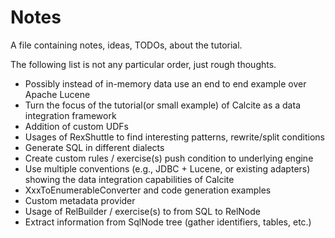 <!--
{% comment %}
Licensed to the Apache Software Foundation (ASF) under one or more
contributor license agreements.  See the NOTICE file distributed with
this work for additional information regarding copyright ownership.
The ASF licenses this file to you under the Apache License, Version 2.0
(the "License"); you may not use this file except in compliance with
the License.  You may obtain a copy of the License at

http://www.apache.org/licenses/LICENSE-2.0

Unless required by applicable law or agreed to in writing, software
distributed under the License is distributed on an "AS IS" BASIS,
WITHOUT WARRANTIES OR CONDITIONS OF ANY KIND, either express or implied.
See the License for the specific language governing permissions and
limitations under the License.
{% endcomment %}
-->
# Notes

A file containing notes, ideas, TODOs, about the tutorial.

The following list is not any particular order, just rough thoughts.

* Possibly instead of in-memory data use an end to end example over Apache Lucene
* Turn the focus of the tutorial(or small example) of Calcite as a data integration framework
* Addition of custom UDFs
* Usages of RexShuttle to find interesting patterns, rewrite/split conditions
* Generate SQL in different dialects
* Create custom rules / exercise(s) push condition to underlying engine 
* Use multiple conventions (e.g., JDBC + Lucene, or existing adapters) showing the data integration
capabilities of Calcite
* XxxToEnumerableConverter and code generation examples
* Custom metadata provider
* Usage of RelBuilder / exercise(s) to from SQL to RelNode
* Extract information from SqlNode tree (gather identifiers, tables, etc.)
